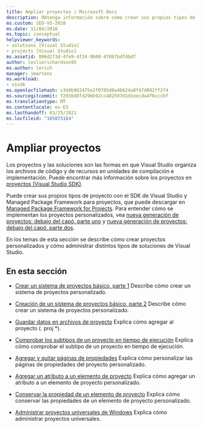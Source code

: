 ```yaml
---
title: Ampliar proyectos | Microsoft Docs
description: Obtenga información sobre cómo crear sus propios tipos de proyecto personalizados en el SDK de Visual Studio y cómo administrar distintos tipos de soluciones de Visual Studio.
ms.custom: SEO-VS-2020
ms.date: 11/04/2016
ms.topic: conceptual
helpviewer_keywords:
- solutions [Visual Studio]
- projects [Visual Studio]
ms.assetid: 096d273d-4fe9-4f24-9b00-470bfbdf4bdf
author: leslierichardson95
ms.author: lerich
manager: jmartens
ms.workload:
- vssdk
ms.openlocfilehash: c3d4b962475e2f0705d8a46624a8f47d802ff2f4
ms.sourcegitcommit: f2916d8fd296b92cc402597d1d1eecda4f6cccbf
ms.translationtype: MT
ms.contentlocale: es-ES
ms.lasthandoff: 03/25/2021
ms.locfileid: "105075164"
---
```

# <a name="extend-projects"></a>Ampliar proyectos
Los proyectos y las soluciones son las formas en que Visual Studio organiza los archivos de código y de recursos en unidades de compilación e implementación. Puede encontrar más información sobre los proyectos en [proyectos (Visual Studio SDK)](../extensibility/extending-projects.md).

 Puede crear sus propios tipos de proyecto con el SDK de Visual Studio y Managed Package Framework para proyectos, que puede descargar en [Managed Package Framework for Projects](https://github.com/tunnelvisionlabs/MPFProj10). Para entender cómo se implementan los proyectos personalizados, vea [nueva generación de proyectos: debajo del capó, parte uno](../extensibility/internals/new-project-generation-under-the-hood-part-one.md) y [nueva generación de proyectos: debajo del capó, parte dos](../extensibility/internals/new-project-generation-under-the-hood-part-two.md).

 En los temas de esta sección se describe cómo crear proyectos personalizados y cómo administrar distintos tipos de soluciones de Visual Studio.

## <a name="in-this-section"></a>En esta sección
- [Crear un sistema de proyectos básico, parte 1](../extensibility/creating-a-basic-project-system-part-1.md) Describe cómo crear un sistema de proyectos personalizado.

- [Creación de un sistema de proyectos básico, parte 2](../extensibility/creating-a-basic-project-system-part-2.md) Describe cómo crear un sistema de proyectos personalizado.

- [Guardar datos en archivos de proyecto](../extensibility/saving-data-in-project-files.md) Explica cómo agregar al proyecto (<em>.</em> proj *).

- [Comprobar los subtipos de un proyecto en tiempo de ejecución](../extensibility/verifying-subtypes-of-a-project-at-run-time.md) Explica cómo comprobar el subtipo de un proyecto en tiempo de ejecución.

- [Agregar y quitar páginas de propiedades](../extensibility/adding-and-removing-property-pages.md) Explica cómo personalizar las páginas de propiedades del proyecto personalizado.

- [Agregar un atributo a un elemento de proyecto](../extensibility/adding-an-attribute-to-a-project-item.md) Explica cómo agregar un atributo a un elemento de proyecto personalizado.

- [Conservar la propiedad de un elemento de proyecto](../extensibility/persisting-the-property-of-a-project-item.md) Explica cómo conservar las propiedades de un elemento de proyecto personalizado.

- [Administrar proyectos universales de Windows](../extensibility/managing-universal-windows-projects.md) Explica cómo administrar proyectos universales.
